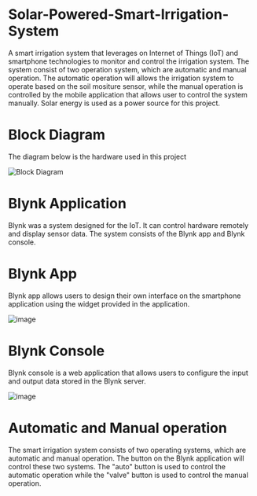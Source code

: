 # Solar-Powered-Smart-Irrigation-System
A smart irrigation system that leverages on Internet of Things (IoT) and smartphone technologies to monitor and control the irrigation system. The system consist of two operation system, which are automatic and manual operation. The automatic operation will allows the irrigation system to operate based on the soil mositure sensor, while the manual operation is controlled by the mobile application that allows user to control the system manually. Solar energy is used as a power source for this project. 

# Block Diagram
The diagram below is the hardware used in this project

![Block Diagram](https://user-images.githubusercontent.com/93763994/166960990-09a063f6-dde4-40a7-9613-2c2470bf91e0.jpeg)

# Blynk Application

Blynk was a system designed for the IoT. It can control hardware remotely and display sensor data. The system consists of the Blynk app and Blynk console. 

# Blynk App

Blynk app allows users to design their own interface on the smartphone application using the widget provided in the application. 

![image](https://user-images.githubusercontent.com/93763994/167060154-142bb36c-bdfc-4dee-a748-5856c77adb89.png)

# Blynk Console

Blynk console is a web application that allows users to configure the input and output data stored in the Blynk server. 

![image](https://user-images.githubusercontent.com/93763994/167060260-18cb85ce-e8bd-45f2-bcb2-54946cf38df3.png)

# Automatic and Manual operation

The smart irrigation system consists of two operating systems, which are automatic and manual operation. The button on the Blynk application will control these two systems. The "auto" button is used to control the automatic operation while the "valve" button is used to control the manual operation.
